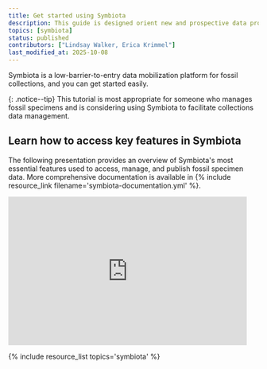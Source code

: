 ```yaml
---
title: Get started using Symbiota
description: This guide is designed orient new and prospective data providers to using Symbiota, a tool for managing and publishing fossil specimen data.
topics: [symbiota]
status: published
contributors: ["Lindsay Walker, Erica Krimmel"]
last_modified_at: 2025-10-08
---
```


Symbiota is a low-barrier-to-entry data mobilization platform for fossil collections, and you can get started easily.

{: .notice--tip}
This tutorial is most appropriate for someone who manages fossil specimens and is considering using Symbiota to facilitate collections data management.

## Learn how to access key features in Symbiota
The following presentation provides an overview of Symbiota's most essential features used to access, manage, and publish fossil specimen data. More comprehensive documentation is available in {% include resource_link filename='symbiota-documentation.yml' %}.

<iframe src="https://docs.google.com/presentation/d/1KTuhJWM_dSGWAahTZhDVspilIthPrsy36JlVFDWDlG0/embed?start=false&loop=false&delayms=10000" frameborder="0" width="480" height="299" allowfullscreen="true" mozallowfullscreen="true" webkitallowfullscreen="true"></iframe>

{% include resource_list topics='symbiota' %}
